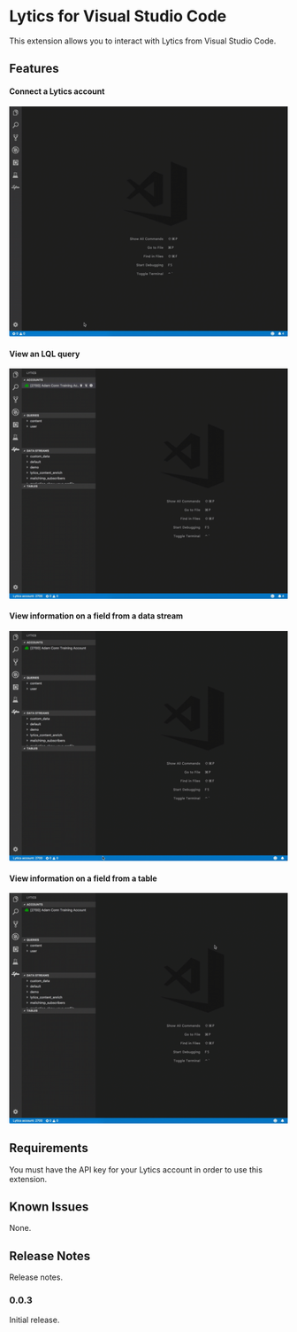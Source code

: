 # Lytics for Visual Studio Code

This extension allows you to interact with Lytics from Visual Studio Code.

## Features

#### Connect a Lytics account 

![Alt text](images/01-accounts.gif?raw=true "accounts")

#### View an LQL query

![Alt text](images/02-queries.gif?raw=true "queries")

#### View information on a field from a data stream

![Alt text](images/03-streams.gif?raw=true "data streams")

#### View information on a field from a table

![Alt text](images/04-tables.gif?raw=true "tables")

## Requirements

You must have the API key for your Lytics account in order to use this extension.

## Known Issues

None.

## Release Notes

Release notes.

### 0.0.3

Initial release.